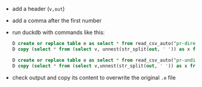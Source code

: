 - add a header (`v,out`)
- add a comma after the first number
- run duckdb with commands like this:

    ```sql
    D create or replace table e as select * from read_csv_auto("pr-directed-test-graph.e");
    D copy (select * from (select v, unnest(str_split(out, ' ')) as x from e) sub) to 'my.e' with (delimiter ' ');
    ```

    ```sql
    D create or replace table e as select * from read_csv_auto("pr-undirected-test-graph.e");
    D copy (select * from (select v,unnest(str_split(out, ' ')) as x from e) sub where v::int <= x::int) to 'my.e' with (delimiter ' ');
    ```

- check output and copy its content to overwrite the original `.e` file
